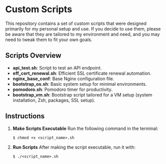 # Custom Scripts

This repository contains a set of custom scripts that were designed primarily for my personal setup and use.
If you decide to use them, please be aware that they are tailored to my environment and need, and you may need to tweak them to fit your own goals.

## Scripts Overview

- **api_test.sh**: Script to test an API endpoint.
- **eff_cert_renewal.sh**: Efficient SSL certificate renewal automation.
- **nginx_base_conf**: Base Nginx configuration file.
- **bootstrap_os.sh**: Basic system setup for minimal environments.
- **pomodoro.sh**: Pomodoro timer for productivity.
- **bootstrap_vm.sh**: Bootstrap script tailored for a VM setup (system installation, Zsh, packages, SSL setup).

## Instructions

1. **Make Scripts Executable**
   Run the following command in the terminal:

   ```$ chmod +x <script_name>.sh```

2. **Run Scripts**
   After making the script executable, run it with:

    ```$ ./<script_name>.sh```


